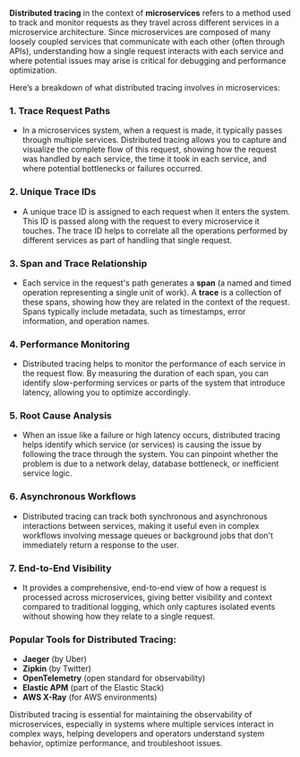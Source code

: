 

**Distributed tracing** in the context of **microservices** refers to a method used to track and monitor requests as they travel across different services in a microservice architecture. Since microservices are composed of many loosely coupled services that communicate with each other (often through APIs), understanding how a single request interacts with each service and where potential issues may arise is critical for debugging and performance optimization.

Here’s a breakdown of what distributed tracing involves in microservices:

### 1. **Trace Request Paths**
   - In a microservices system, when a request is made, it typically passes through multiple services. Distributed tracing allows you to capture and visualize the complete flow of this request, showing how the request was handled by each service, the time it took in each service, and where potential bottlenecks or failures occurred.

### 2. **Unique Trace IDs**
   - A unique trace ID is assigned to each request when it enters the system. This ID is passed along with the request to every microservice it touches. The trace ID helps to correlate all the operations performed by different services as part of handling that single request.

### 3. **Span and Trace Relationship**
   - Each service in the request's path generates a **span** (a named and timed operation representing a single unit of work). A **trace** is a collection of these spans, showing how they are related in the context of the request. Spans typically include metadata, such as timestamps, error information, and operation names.

### 4. **Performance Monitoring**
   - Distributed tracing helps to monitor the performance of each service in the request flow. By measuring the duration of each span, you can identify slow-performing services or parts of the system that introduce latency, allowing you to optimize accordingly.

### 5. **Root Cause Analysis**
   - When an issue like a failure or high latency occurs, distributed tracing helps identify which service (or services) is causing the issue by following the trace through the system. You can pinpoint whether the problem is due to a network delay, database bottleneck, or inefficient service logic.

### 6. **Asynchronous Workflows**
   - Distributed tracing can track both synchronous and asynchronous interactions between services, making it useful even in complex workflows involving message queues or background jobs that don't immediately return a response to the user.

### 7. **End-to-End Visibility**
   - It provides a comprehensive, end-to-end view of how a request is processed across microservices, giving better visibility and context compared to traditional logging, which only captures isolated events without showing how they relate to a single request.

### Popular Tools for Distributed Tracing:
   - **Jaeger** (by Uber)
   - **Zipkin** (by Twitter)
   - **OpenTelemetry** (open standard for observability)
   - **Elastic APM** (part of the Elastic Stack)
   - **AWS X-Ray** (for AWS environments)

Distributed tracing is essential for maintaining the observability of microservices, especially in systems where multiple services interact in complex ways, helping developers and operators understand system behavior, optimize performance, and troubleshoot issues.